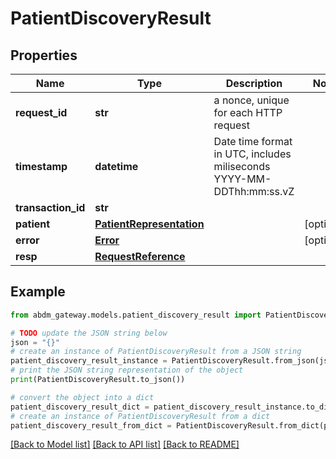 # PatientDiscoveryResult


## Properties

Name | Type | Description | Notes
------------ | ------------- | ------------- | -------------
**request_id** | **str** | a nonce, unique for each HTTP request | 
**timestamp** | **datetime** | Date time format in UTC, includes miliseconds YYYY-MM-DDThh:mm:ss.vZ | 
**transaction_id** | **str** |  | 
**patient** | [**PatientRepresentation**](PatientRepresentation.md) |  | [optional] 
**error** | [**Error**](Error.md) |  | [optional] 
**resp** | [**RequestReference**](RequestReference.md) |  | 

## Example

```python
from abdm_gateway.models.patient_discovery_result import PatientDiscoveryResult

# TODO update the JSON string below
json = "{}"
# create an instance of PatientDiscoveryResult from a JSON string
patient_discovery_result_instance = PatientDiscoveryResult.from_json(json)
# print the JSON string representation of the object
print(PatientDiscoveryResult.to_json())

# convert the object into a dict
patient_discovery_result_dict = patient_discovery_result_instance.to_dict()
# create an instance of PatientDiscoveryResult from a dict
patient_discovery_result_from_dict = PatientDiscoveryResult.from_dict(patient_discovery_result_dict)
```
[[Back to Model list]](../README.md#documentation-for-models) [[Back to API list]](../README.md#documentation-for-api-endpoints) [[Back to README]](../README.md)


